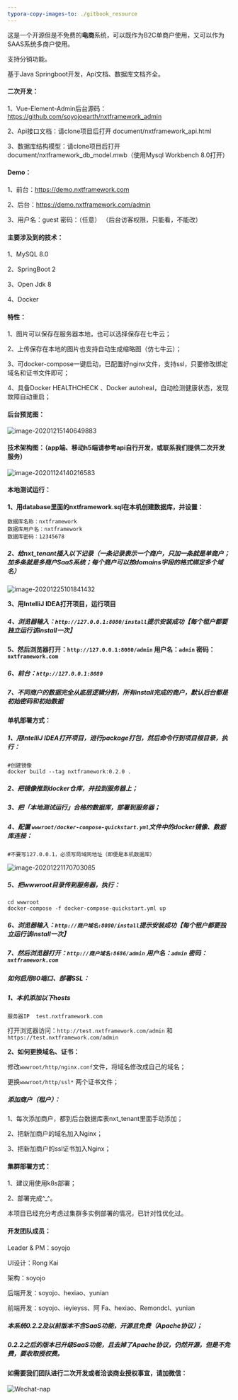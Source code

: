 ```yaml
---
typora-copy-images-to: ./gitbook_resource
---
```


这是一个开源但是不免费的**电商**系统，可以既作为B2C单商户使用，又可以作为SAAS系统多商户使用。

支持分销功能。

基于Java Springboot开发，Api文档、数据库文档齐全。



#### 二次开发：

1、Vue-Element-Admin后台源码：https://github.com/soyojoearth/nxtframework_admin

2、Api接口文档：请clone项目后打开 document/nxtframework_api.html

3、数据库结构模型：请clone项目后打开document/nxtframework_db_model.mwb（使用Mysql Workbench 8.0打开）



#### Demo：

1、前台：https://demo.nxtframework.com

2、后台：https://demo.nxtframework.com/admin 

3、用户名：guest 密码：（任意） （后台访客权限，只能看，不能改）




#### 主要涉及到的技术：

1、MySQL 8.0

2、SpringBoot 2

3、Open Jdk 8

4、Docker



#### **特性：**

1、图片可以保存在服务器本地，也可以选择保存在七牛云；

2、上传保存在本地的图片也支持自动生成缩略图（仿七牛云）；

3、可docker-compose一键启动，已配置好nginx文件，支持ssl，只要修改绑定域名和证书文件即可；

4、具备Docker HEALTHCHECK 、Docker autoheal，自动检测健康状态，发现故障自动重启；



#### 后台预览图：

![image-20201215140649883](gitbook_resource/image-20201215140649883.png)



#### 技术架构图：（app端、移动h5端请参考api自行开发，或联系我们提供二次开发服务）

![image-20201124140216583](gitbook_resource/image-20201124140216583.png)



#### 本地测试运行：

**1、用database里面的nxtframework.sql在本机创建数据库，并设置：**

```
数据库名称：nxtframework
数据库用户名：nxtframework
数据库密码：12345678
```

##### 2、给nxt_tenant插入以下记录（一条记录表示一个商户，只加一条就是单商户；加多条就是多商户SaaS系统；每个商户可以按domains字段的格式绑定多个域名）

![image-20201225101841432](gitbook_resource/image-20201225101841432.png)

**3、用IntelliJ IDEA打开项目，运行项目**

##### 4、浏览器输入：`http://127.0.0.1:8080/install`提示安装成功【每个租户都要独立运行该install一次】  

**5、然后浏览器打开：`http://127.0.0.1:8080/admin`  用户名：`admin` 密码：`nxtframework.com`**

##### 6、前台：`http://127.0.0.1:8080`

##### 7、不同商户的数据完全从底层逻辑分割，所有install完成的商户，默认后台都是初始密码和初始数据



#### 单机部署方式：

##### 1、用IntelliJ IDEA打开项目，进行package打包，然后命令行到项目根目录，执行：


```
#创建镜像
docker build --tag nxtframework:0.2.0 .
```

##### 2、把镜像推到docker仓库，并拉到服务器上；

##### 3、把「本地测试运行」合格的数据库，部署到服务器；

##### 4、配置 `wwwroot/docker-compose-quickstart.yml`文件中的docker镜像、数据库连接：

`#不要写127.0.0.1，必须写局域网地址（即便是本机数据库）`

![image-20201221170703085](gitbook_resource/image-20201221170703085.png)

##### 5、把wwwroot目录传到服务器，执行：

```
cd wwwroot
docker-compose -f docker-compose-quickstart.yml up
```

##### 6、浏览器输入：`http://商户域名:8080/install`提示安装成功【每个租户都要独立运行该install一次】

##### 7、然后浏览器打开：`http://商户域名:8686/admin`  用户名：`admin` 密码：`nxtframework.com`



##### 如何启用80端口、部署SSL：

##### 1、本机添加以下hosts

`服务器IP  test.nxtframework.com`

打开浏览器访问：`http://test.nxtframework.com/admin` 和 `https://test.nxtframework.com/admin`

**2、如何更换域名、证书：**

修改`wwwroot/http/nginx.conf`文件，将域名修改成自己的域名；

更换`wwwroot/http/ssl*` 两个证书文件；



##### 添加商户（租户）：

1、每次添加商户，都到后台数据库表nxt_tenant里面手动添加；

2、把新加商户的域名加入Nginx；

3、把新加商户的ssl证书加入Nginx；



#### 集群部署方式：

1、建议用使用k8s部署；

2、部署完成^_^。

本项目已经充分考虑过集群多实例部署的情况，已针对性优化过。





#### 开发团队成员：

Leader & PM：soyojo

UI设计：Rong Kai

架构：soyojo

后端开发：soyojo、hexiao、yunian

前端开发：soyojo、ieyieyss、阿 Fa、hexiao、Remondcl、yunian



##### 本系统0.2.2及以前版本不含SaaS功能，开源且免费（Apache协议）；

##### 0.2.2之后的版本已升级SaaS功能，且去掉了Apache协议，仍然开源，但是不免费，要收取授权费。



#### 如需要我们团队进行二次开发或者洽谈商业授权事宜，请加微信：

![Wechat-nap](gitbook_resource/Wechat-nap.jpeg)